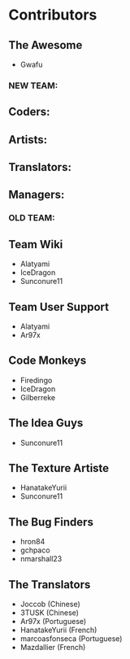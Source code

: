 # Contributors

## The Awesome
* Gwafu
 
### NEW TEAM:

## Coders:

## Artists:

## Translators:

## Managers:

### OLD TEAM:

## Team Wiki
* Alatyami
* IceDragon
* Sunconure11

## Team User Support
* Alatyami
* Ar97x

## Code Monkeys
* Firedingo
* IceDragon
* Gilberreke

## The Idea Guys
* Sunconure11

## The Texture Artiste
* HanatakeYurii
* Sunconure11

## The Bug Finders
* hron84
* gchpaco
* nmarshall23

## The Translators
* Joccob (Chinese)
* 3TUSK (Chinese)
* Ar97x (Portuguese)
* HanatakeYurii (French)
* marcoasfonseca (Portuguese)
* Mazdallier (French)


